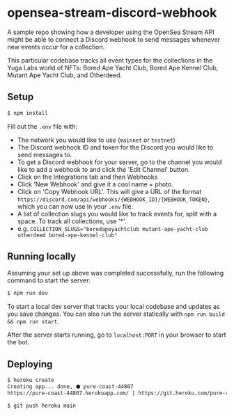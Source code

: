 # opensea-stream-discord-webhook

A sample repo showing how a developer using the OpenSea Stream API might be able to connect a Discord webhook to send messages whenever new events occur for a collection.

This particular codebase tracks all event types for the collections in the Yuga Labs world of NFTs: Bored Ape Yacht Club, Bored Ape Kennel Club, Mutant Ape Yacht Club, and Otherdeed.

## Setup

```bash
$ npm install
```

Fill out the `.env` file with:

- The network you would like to use (`mainnet` or `testnet`)
- The Discord webhook ID and token for the Discord you would like to send messages to.
- To get a Discord webhook for your server, go to the channel you would like to add a webhook to and click the 'Edit Channel' button.
- Click on the Integrations tab and then Webhooks
- Click 'New Webhook' and give it a cool name + photo.
- Click on 'Copy Webhook URL'. This will give a URL of the format `https://discord.com/api/webhooks/{WEBHOOK_ID}/{WEBHOOK_TOKEN}`, which you can now use in your `.env` file.
- A list of collection slugs you would like to track events for, split with a space. To track all collections, use '\*'.
- e.g. `COLLECTION_SLUGS="boredapeyachtclub mutant-ape-yacht-club otherdeed bored-ape-kennel-club"`

## Running locally

Assuming your set up above was completed successfully, run the following command to start the server:

```bash
$ npm run dev
```

To start a local dev server that tracks your local codebase and updates as you save changes. You can also run the server statically with `npm run build && npm run start`.

After the server starts running, go to `localhost:PORT` in your browser to start the bot.

## Deploying

```bash
$ heroku create
Creating app... done, ⬢ pure-coast-44807
https://pure-coast-44807.herokuapp.com/ | https://git.heroku.com/pure-coast-44807.git

$ git push heroku main
```
